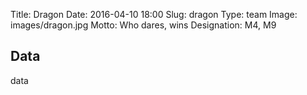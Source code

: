 Title: Dragon
Date: 2016-04-10 18:00
Slug: dragon
Type: team
Image: images/dragon.jpg
Motto: Who dares, wins
Designation: M4, M9

## Data

data
